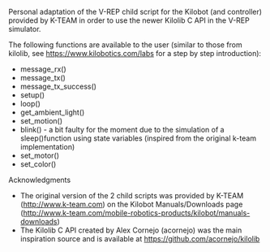 Personal adaptation of the V-REP child script for the Kilobot (and controller) provided by K-TEAM in order to use the newer Kilolib C API in the V-REP simulator.

The following functions are available to the user (similar to those from kilolib, see https://www.kilobotics.com/labs for a step by step introduction):
 * message_rx()
 * message_tx()
 * message_tx_success()
 * setup()
 * loop()
 * get_ambient_light()
 * set_motion()
 * blink() - a bit faulty for the moment due to the simulation of a sleep()function using state variables (inspired from the original k-team implementation)
 * set_motor()
 * set_color()

Acknowledgments

 * The original version of the 2 child scripts was provided by K-TEAM (http://www.k-team.com) on the Kilobot Manuals/Downloads page (http://www.k-team.com/mobile-robotics-products/kilobot/manuals-downloads)
 * The Kilolib C API created by Alex Cornejo (acornejo) was the main inspiration source and is available at https://github.com/acornejo/kilolib
